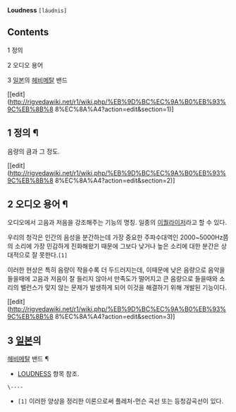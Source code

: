 **Loudness** `[láudnis]`

## Contents

    

1 정의

2 오디오 용어

3 [일본](%EC%9D%BC%EB%B3%B8.md)의
[헤비메탈](%ED%97%A4%EB%B9%84%EB%A9%94%ED%83%88.md) 밴드

[[edit](http://rigvedawiki.net/r1/wiki.php/%EB%9D%BC%EC%9A%B0%EB%93%9C%EB%8B%8
8%EC%8A%A4?action=edit&section=1)]

## 1 정의 ¶

음량의 큼과 그 정도.

[[edit](http://rigvedawiki.net/r1/wiki.php/%EB%9D%BC%EC%9A%B0%EB%93%9C%EB%8B%8
8%EC%8A%A4?action=edit&section=2)]

## 2 오디오 용어 ¶

오디오에서 고음과 저음을 강조해주는 기능의 명칭. 일종의
[이퀄라이저](%EC%9D%B4%ED%80%84%EB%9D%BC%EC%9D%B4%EC%A0%80.md)라고 할 수 있다.

  

우리의 청각은 인간의 음성을 분간하는데 가장 중요한 주파수대역인 2000~5000Hz쯤의 소리에 가장 민감하게 진화해왔기 때문에 그보다
낮거나 높은 소리에 대한 분간은 상대적으로 잘 못한다.`[1]`

  

이러한 현상은 특히 음량이 작을수록 더 두드러지는데, 이때문에 낮은 음량으로 음악을 들을때에 고음과 저음이 잘 들리지 않아서 만족도가
떨어지고 큰 음량으로 들을때와 소리의 밸런스가 맞지 않는 문제가 발생하게 되어 이것을 해결하기 위해 개발된 기능이다.

[[edit](http://rigvedawiki.net/r1/wiki.php/%EB%9D%BC%EC%9A%B0%EB%93%9C%EB%8B%8
8%EC%8A%A4?action=edit&section=3)]

## 3 [일본](%EC%9D%BC%EB%B3%B8.md)의
[헤비메탈](%ED%97%A4%EB%B9%84%EB%A9%94%ED%83%88.md) 밴드 ¶

  * [LOUDNESS](LOUDNESS.md) 항목 참조.  

`\----`

  * `[1]` 이러한 양상을 정리한 이론으로써 플레처-먼슨 곡선 또는 등청감곡선이 있다.


